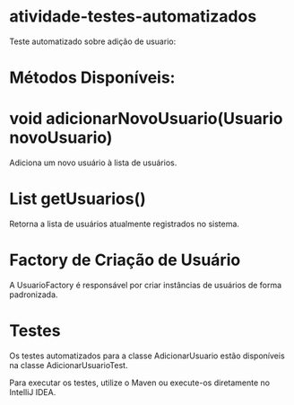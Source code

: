 # atividade-testes-automatizados

Teste automatizado sobre adição de usuario:

# Métodos Disponíveis:

# void adicionarNovoUsuario(Usuario novoUsuario)
Adiciona um novo usuário à lista de usuários.

# List<Usuario> getUsuarios()
Retorna a lista de usuários atualmente registrados no sistema.

# Factory de Criação de Usuário
A UsuarioFactory é responsável por criar instâncias de usuários de forma padronizada.

# Testes
Os testes automatizados para a classe AdicionarUsuario estão disponíveis na classe AdicionarUsuarioTest.

Para executar os testes, utilize o Maven ou execute-os diretamente no IntelliJ IDEA.

